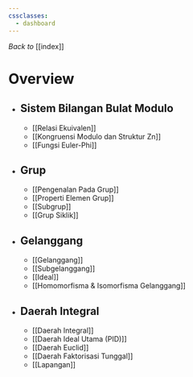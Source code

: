 ```yaml
---
cssclasses:
  - dashboard
---
```

_Back to_ [[index]]
# Overview
- ## Sistem Bilangan Bulat Modulo
	- [[Relasi Ekuivalen]]
	- [[Kongruensi Modulo dan Struktur Zn]]
	- [[Fungsi Euler-Phi]]
- ## Grup
	- [[Pengenalan Pada Grup]]
	- [[Properti Elemen Grup]]
	- [[Subgrup]]
	- [[Grup Siklik]]
- ## Gelanggang
	- [[Gelanggang]]
	- [[Subgelanggang]]
	- [[Ideal]]
	- [[Homomorfisma & Isomorfisma Gelanggang]]
- ## Daerah Integral
	- [[Daerah Integral]]
	- [[Daerah Ideal Utama (PID)]]
	- [[Daerah Euclid]]
	- [[Daerah Faktorisasi Tunggal]]
	- [[Lapangan]]